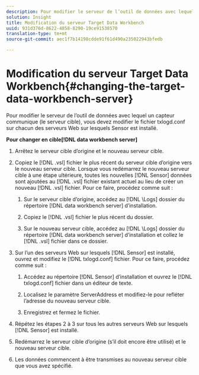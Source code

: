 ```yaml
---
description: Pour modifier le serveur de l’outil de données avec lequel un capteur communique (le serveur cible), vous devez modifier le fichier txlogd.conf sur chacun des serveurs Web sur lesquels Sensor est installé.
solution: Insight
title: Modification du serveur Target Data Workbench
uuid: 931d376d-8622-4858-8290-19ce91538570
translation-type: tm+mt
source-git-commit: aec1f7b14198cdde91f61d490a235022943bfedb

---
```



# Modification du serveur Target Data Workbench{#changing-the-target-data-workbench-server}

Pour modifier le serveur de l’outil de données avec lequel un capteur communique (le serveur cible), vous devez modifier le fichier txlogd.conf sur chacun des serveurs Web sur lesquels Sensor est installé.

**Pour changer en cible[!DNL data workbench server]**

1. Arrêtez le serveur cible d’origine et le nouveau serveur cible.
1. Copiez le [!DNL .vsl] fichier le plus récent du serveur cible d’origine vers le nouveau serveur cible. Lorsque vous redémarrez le nouveau serveur cible à une étape ultérieure, toutes les nouvelles [!DNL Sensor] données sont ajoutées au [!DNL .vsl] fichier existant actuel au lieu de créer un nouveau [!DNL .vsl] fichier. Pour ce faire, procédez comme suit :

   1. Sur le serveur cible d’origine, accédez au [!DNL \Logs] dossier du répertoire [!DNL data workbench server] d’installation.

   1. Copiez le [!DNL .vsl] fichier le plus récent du dossier.
   1. Sur le nouveau serveur cible, accédez au [!DNL \Logs] dossier du répertoire [!DNL data workbench server] d’installation et collez le [!DNL .vsl] fichier dans ce dossier.

1. Sur l’un des serveurs Web sur lesquels [!DNL Sensor] est installé, ouvrez et modifiez le [!DNL txlogd.conf] fichier. Pour ce faire, procédez comme suit :

   1. Accédez au répertoire [!DNL Sensor] d’installation et ouvrez le [!DNL txlogd.conf] fichier dans un éditeur de texte.

   1. Localisez le paramètre ServerAddress et modifiez-le pour refléter l’adresse du nouveau serveur cible.
   1. Enregistrez et fermez le fichier.

1. Répétez les étapes 2 à 3 sur tous les autres serveurs Web sur lesquels [!DNL Sensor] est installé.
1. Redémarrez le serveur cible d’origine (s’il doit encore être utilisé) et le nouveau serveur cible.
1. Les données commencent à être transmises au nouveau serveur cible que vous avez spécifié.
